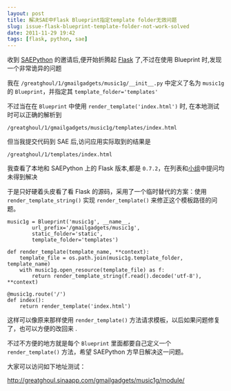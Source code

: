 ```yaml
---
layout: post
title: 解决SAE中Flask Blueprint指定template folder无效问题
slug: issue-flask-blueprint-template-folder-not-work-solved
date: 2011-11-29 19:42
tags: [flask, python, sae]
---
```


收到 [SAEPython][1] 的邀请后,便开始折腾起 [Flask][2] 了,不过在使用 Blueprint 时,发现一个非常诡异的问题

我在 `/greatghoul/1/gmailgadgets/music1g/__init__.py` 中定义了名为 `music1g` 的 `Blueprint`，并指定其 
`template_folder='templates'`

不过当在在 `Blueprint` 中使用 `render_template('index.html')` 时, 在本地测试时可以正确的解析到

`/greatghoul/1/gmailgadgets/music1g/templates/index.html`

但当我提交代码到 SAE 后,访问应用实际取到的结果是

`/greatghoul/1/templates/index.html`

我查看了本地和 SAEPython 上的 Flask 版本,都是 `0.7.2`，在列表和[小组][3]中提问均未得到解决

于是只好硬着头皮看了看 Flask 的源码，采用了一个临时替代的方案：使用 `render_template_string()` 实现 
`render_template()` 来修正这个模板路径的问题。

    music1g = Blueprint('music1g', __name__, 
            url_prefix='/gmailgadgets/music1g',
            static_folder='static', 
            template_folder='templates')
        
    def render_template(template_name, **context):
        template_file = os.path.join(music1g.template_folder, template_name)
        with music1g.open_resource(template_file) as f:
            return render_template_string(f.read().decode('utf-8'), **context)
     
    @music1g.route('/')
    def index():
        return render_template('index.html')

这样可以像原来那样使用 `render_template()` 方法请求模板，以后如果问题修复了，也可以方便的改回来 .

不过不方便的地方就是每个 `Blueprint` 里面都要自己定义一个 `render_template()` 方法，希望 SAEPython 
方早日解决这一问题。

大家可以访问如下地址测试：

<http://greatghoul.sinaapp.com/gmailgadgets/music1g/module/>

[1]: http://readthedocs.org/docs/sae-python/en/latest/ "SAEPython"
[2]: http://flask.pocoo.org/ "Flask"
[3]: http://www.douban.com/group/373262/ "SAE Python 豆辩讨论组"
